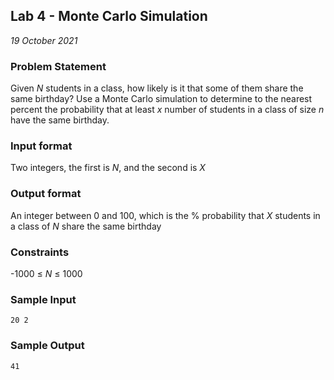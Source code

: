 ## Lab 4 - Monte Carlo Simulation
*19 October 2021*

### Problem Statement
<!---Problem Statement here--->
Given *N* students in a class, how likely is it that some of them share the same birthday? Use a Monte Carlo simulation to determine to the nearest percent the probability that at least *x* number of students in a class of size *n* have the same birthday.

### Input format
<!---Input format here--->
Two integers, the first is *N*, and the second is *X*

### Output format
<!---Output format here--->
An integer between 0 and 100, which is the % probability that *X* students in a class of *N* share the same birthday

### Constraints
-1000 ≤ *N* ≤ 1000

### Sample Input
```
20 2
```

### Sample Output
```
41
```

